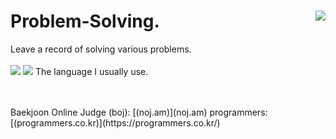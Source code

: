 # Problem-Solving.   <img align='right' src="http://mazassumnida.wtf/api/v2/generate_badge?boj=otter66">
Leave a record of solving various problems.   
<br>
<img src="https://img.shields.io/badge/Kotlin-7F52FF?style=flat-square&logo=Kotlin&logoColor=white"/> <img src="https://img.shields.io/badge/C++-00599C?style=flat-square&logo=C&logoColor=white"/>
The language I usually use. 

<br>
<br>
Baekjoon Online Judge (boj): [(noj.am)](noj.am)   
programmers: [(programmers.co.kr)](https://programmers.co.kr/)
